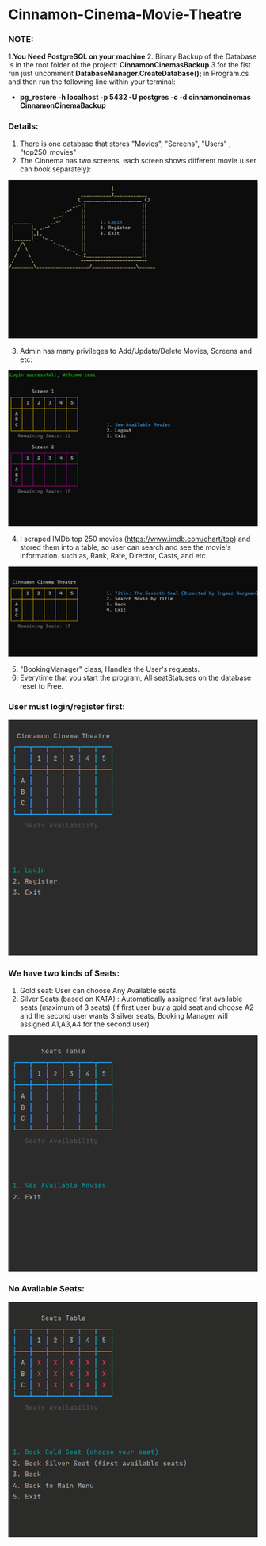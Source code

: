 # Cinnamon-Cinema-Movie-Theatre

### NOTE:

1.**You Need PostgreSQL on your machine**
2. Binary Backup of the Database is in the root folder of the project: **CinnamonCinemasBackup**
3.for the fist run just uncomment **DatabaseManager.CreateDatabase();** in Program.cs and then run the following line within your terminal:

* **pg_restore -h localhost -p 5432 -U postgres -c -d cinnamoncinemas CinnamonCinemaBackup**

### Details:
1. There is one database that stores "Movies", "Screens", "Users" , "top250_movies"
2. The Cinnema has two screens, each screen shows different movie (user can book separately):

![](https://github.com/vahidkianfar/Cinnamon-Cinema-Movie-Theatre/blob/master/Cinnamon-Cinema-Movie-Theatre/Gif/TwoScreens.gif)

3. Admin has many privileges to Add/Update/Delete Movies, Screens and etc:

![](https://github.com/vahidkianfar/Cinnamon-Cinema-Movie-Theatre/blob/master/Cinnamon-Cinema-Movie-Theatre/Gif/AdminMenu.gif)

4. I scraped IMDb top 250 movies (https://www.imdb.com/chart/top) and stored them into a table, so user can search and see the movie's information.
   such as, Rank, Rate, Director, Casts, and etc.
   
![](https://github.com/vahidkianfar/Cinnamon-Cinema-Movie-Theatre/blob/master/Cinnamon-Cinema-Movie-Theatre/Gif/IMDb250Top.gif)
   
5. "BookingManager" class, Handles the User's requests.
6. Everytime that you start the program, All seatStatuses on the database reset to Free.


### User must login/register first:

![](https://github.com/vahidkianfar/Cinnamon-Cinema-Movie-Theatre/blob/master/Cinnamon-Cinema-Movie-Theatre/Gif/CinnamonCinema-Login-Register.gif)

### We have two kinds of Seats:
1. Gold seat: User can choose Any Available seats.
2. Silver Seats (based on KATA) : Automatically assigned first available seats (maximum of 3 seats)
   (if first user buy a gold seat and choose A2 and the second user wants 3 silver seats, Booking Manager will assigned A1,A3,A4 for the second user)

![](https://github.com/vahidkianfar/Cinnamon-Cinema-Movie-Theatre/blob/master/Cinnamon-Cinema-Movie-Theatre/Gif/CinnamonCinema.gif)
 
### No Available Seats:

   ![](https://github.com/vahidkianfar/Cinnamon-Cinema-Movie-Theatre/blob/master/Cinnamon-Cinema-Movie-Theatre/Gif/CinnamonCinema-NoAvailableSeats.gif)
   
